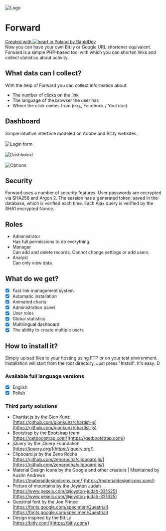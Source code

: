 ![Logo](https://github.com/rapiddev/Forward/blob/master/media/img/forward-logo-bk.png?raw=true)
# Forward
[Created with ![heart](http://i.imgur.com/oXJmdtz.gif) in Poland by RapidDev](https://rdev.cc/)<br />
Now you can have your own Bit.ly or Google URL shortener equivalent.
Forward is a simple PHP-based tool with which you can shorten links and collect statistics about activity.

## What data can I collect?
With the help of Forward you can collect information about:
- The number of clicks on the link
- The language of the browser the user has
- Where the click comes from (e.g., Facebook / YouTube)

## Dashboard
Simple intuitive interface modeled on Adobe and Bit.ly websites.
<br/><br/>
![Login form](https://github.com/rapiddev/Forward/blob/master/media/img/forward-screen-1.png?raw=true)
<br/><br/>
![Dashboard](https://github.com/rapiddev/Forward/blob/master/media/img/forward-screen-2.png?raw=true)
<br/><br/>
![Options](https://github.com/rapiddev/Forward/blob/master/media/img/forward-screen-3.png?raw=true)

## Security
Forward uses a number of security features. User passwords are encrypted via SHA256 and Argon 2.
The session has a generated token, saved in the database, which is verified each time.
Each Ajax query is verified by the SHA1 encrypted Nonce.

## Roles
- Administrator<br/>Has full permissions to do everything.
- Manager<br/>Can add and delete records. Cannot change settings or add users.
- Analyst<br/>Can only view data.

## What do we get?
- [x] Fast link management system
- [x] Automatic installation
- [x] Animated charts
- [x] Administration panel
- [x] User roles
- [x] Global statistics
- [x] Multilingual dashboard
- [x] The ability to create multiple users

## How to install it?
Simply upload files to your hosting using FTP or on your test environment. Installation will start from the root directory.
Just press "Install". It's easy: D

### Available full language versions
- [x] English
- [x] Polish

### Third party solutions
- Chartist.js by the Gion Kunz<br/>[https://github.com/gionkunz/chartist-js](https://github.com/gionkunz/chartist-js)
- Bootstrap by the Bootstrap team<br/>[https://getbootstrap.com/](https://getbootstrap.com/)
- jQuery by the jQuery Foundation<br/>[https://jquery.org/](https://jquery.org/)
- Clipboard.js by the Zeno Rocha<br/>[https://github.com/zenorocha/clipboard.js/](https://github.com/zenorocha/clipboard.js/)
- Material Design Icons by the Google and other creators | Maintained by Austin Andrews<br/>[https://materialdesignicons.com/](https://materialdesignicons.com/)
- Picture of mountains by the Joyston Judah<br/>[https://www.pexels.com/@joyston-judah-331625](https://www.pexels.com/@joyston-judah-331625)
- Questrial font by the Joe Prince<br/>[https://fonts.google.com/specimen/Questrial](https://fonts.google.com/specimen/Questrial)
- Design inspired by the Bit.Ly<br/>[https://bitly.com/](https://bitly.com/)
